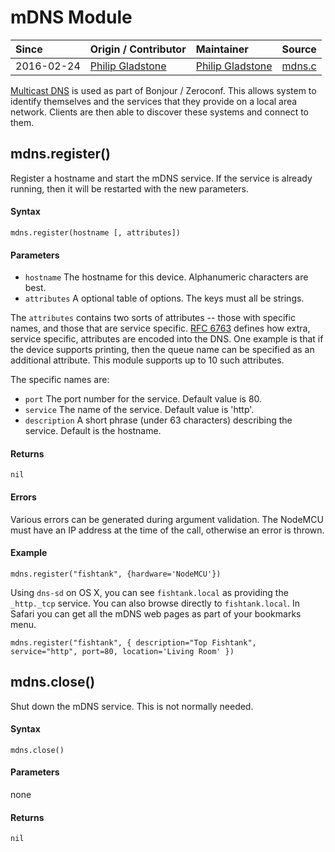 # mDNS Module
| Since  | Origin / Contributor  | Maintainer  | Source  |
| :----- | :-------------------- | :---------- | :------ |
| 2016-02-24 | [Philip Gladstone](https://github.com/pjsg) | [Philip Gladstone](https://github.com/pjsg) | [mdns.c](../../../app/modules/mdns.c)|

[Multicast DNS](https://en.wikipedia.org/wiki/Multicast_DNS) is used as part of Bonjour / Zeroconf. This allows system to identify themselves and the services that they provide on a local area network. Clients are then able to discover these systems and connect to them. 

## mdns.register()
Register a hostname and start the mDNS service. If the service is already running, then it will be restarted with the new parameters.

#### Syntax
`mdns.register(hostname [, attributes])`

#### Parameters
- `hostname` The hostname for this device. Alphanumeric characters are best.
- `attributes` A optional table of options. The keys must all be strings.

The `attributes` contains two sorts of attributes -- those with specific names, and those that are service specific. [RFC 6763](https://tools.ietf.org/html/rfc6763#page-13) 
defines how extra, service specific, attributes are encoded into the DNS. One example is that if the device supports printing, then the queue name can 
be specified as an additional attribute. This module supports up to 10 such attributes.

The specific names are:

- `port` The port number for the service. Default value is 80.
- `service` The name of the service. Default value is 'http'.
- `description` A short phrase (under 63 characters) describing the service. Default is the hostname.

#### Returns
`nil`

#### Errors
Various errors can be generated during argument validation. The NodeMCU must have an IP address at the time of the call, otherwise an error is thrown.

#### Example

    mdns.register("fishtank", {hardware='NodeMCU'})

Using `dns-sd` on OS X, you can see `fishtank.local` as providing the `_http._tcp` service. You can also browse directly to `fishtank.local`. In Safari you can get all the mDNS web pages as part of your bookmarks menu.

    mdns.register("fishtank", { description="Top Fishtank", service="http", port=80, location='Living Room' })

## mdns.close()
Shut down the mDNS service. This is not normally needed.

#### Syntax
`mdns.close()`

#### Parameters
none

#### Returns
`nil`
